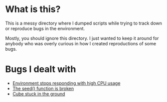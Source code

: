 # What is this?

This is a messy directory where I dumped scripts while trying to track down or reproduce bugs in the environment.

Mostly, you should ignore this directory. I just wanted to keep it around for anybody who was overly curious in how I created reproductions of some bugs.

# Bugs I dealt with

 * [Environment stops responding with high CPU usage](https://github.com/Unity-Technologies/obstacle-tower-env/issues/77#issuecomment-480633857)
 * [The seed() function is broken](https://github.com/Unity-Technologies/obstacle-tower-env/issues/91#issue-445758277)
 * [Cube stuck in the ground](https://github.com/Unity-Technologies/obstacle-tower-env/issues/80)

